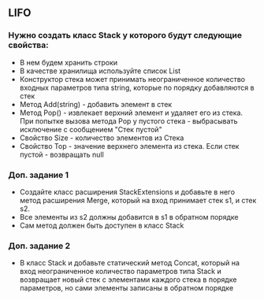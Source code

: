 ## LIFO

### Нужно создать класс Stack у которого будут следующие свойства:
* В нем будем хранить строки
* В качестве хранилища используйте список List
* Конструктор стека может принимать неограниченное количество входных параметров типа string, которые по порядку добавляются в стек
* Метод Add(string) - добавить элемент в стек
* Метод Pop() - извлекает верхний элемент и удаляет его из стека. При попытке вызова метода Pop у пустого стека - выбрасывать исключение с сообщением "Стек пустой"
* Свойство Size - количество элементов из Стека
* Свойство Top - значение верхнего элемента из стека. Если стек пустой - возвращать null

### Доп. задание 1

* Создайте класс расширения StackExtensions и добавьте в него метод расширения Merge, который на вход принимает стек s1, и стек s2.
* Все элементы из s2 должны добавится в s1 в обратном порядке
* Сам метод должен быть доступен в класс Stack

### Доп. задание 2

* В класс Stack и добавьте статический метод Concat, который на вход неограниченное количество параметров типа Stack
  и возвращает новый стек с элементами каждого стека в порядке параметров, но сами элементы записаны в обратном порядке
